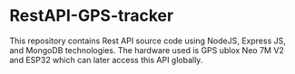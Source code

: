 # RestAPI-GPS-tracker
This repository contains Rest API source code using NodeJS, Express JS, and MongoDB technologies. The hardware used is GPS ublox Neo 7M V2 and ESP32 which can later access this API globally.
